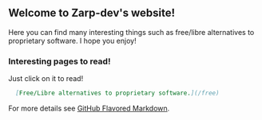 ## Welcome to Zarp-dev's website!

Here you can find many interesting things such as free/libre alternatives to proprietary software.
I hope you enjoy!

### Interesting pages to read!
Just click on it to read!

```markdown
  [Free/Libre alternatives to proprietary software.](/free)
```

For more details see [GitHub Flavored Markdown](https://guides.github.com/features/mastering-markdown/).


